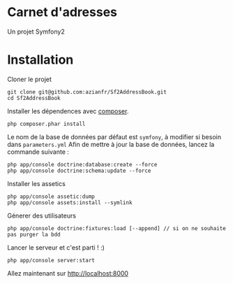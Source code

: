 # Carnet d'adresses

Un projet Symfony2

# Installation

Cloner le projet 

```
git clone git@github.com:azianfr/Sf2AddressBook.git
cd Sf2AddressBook
```

Installer les dépendences avec [composer](https://getcomposer.org/).

```
php composer.phar install
```

Le nom de la base de données par défaut est `symfony`, à modifier si besoin dans `parameters.yml`
Afin de mettre à jour la base de données, lancez la commande suivante :

```
php app/console doctrine:database:create --force
php app/console doctrine:schema:update --force
```

Installer les assetics

```
php app/console assetic:dump
php app/console assets:install --symlink
```

Génerer des utilisateurs

```
php app/console doctrine:fixtures:load [--append] // si on ne souhaite pas purger la bdd
```

Lancer le serveur et c'est parti ! :)

```
php app/console server:start
```

Allez maintenant sur [http://localhost:8000](http://localhost:8000)
